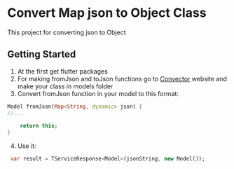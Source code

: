 # Convert Map json to Object Class

This project for converting json to Object

## Getting Started
1. At the first get flutter packages
2. For making fromJson and toJson functions go to [Convector](https://javiercbk.github.io/json_to_dart/ "Convector")
 website and make your class in models folder
3. Convert fromJson function in your model to this format:   
```dart
Model fromJson(Map<String, dynamic> json) {
//...
    
    return this;    
} 
```
4. Use it:
```dart
 var result = TServiceResponse<Model>(jsonString, new Model());
```